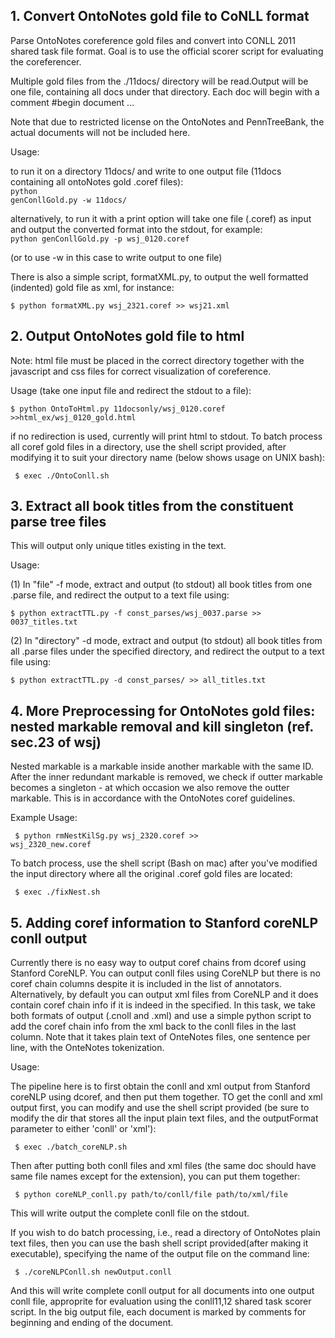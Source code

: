 <h2> 1. Convert OntoNotes gold file to CoNLL format</h2>
Parse OntoNotes coreference gold files and convert into CONLL 2011 shared task file format. Goal is to use the official scorer script for evaluating the coreferencer. 

Multiple gold files from the ./11docs/ directory will be read.Output will be one file, containing all docs under that directory. Each doc will begin with a comment #begin document ...

Note that due to restricted license on the OntoNotes and PennTreeBank, the actual documents will not be included here.

Usage:

to run it on a directory 11docs/ and write to one output file (11docs containing all ontoNotes gold .coref files): <br>
<code>python genConllGold.py -w 11docs/</code>

alternatively, to run it with a print option will take one file (.coref) as input and output the converted format into the stdout, for example:
<br><code>python genConllGold.py -p wsj_0120.coref</code>

(or to use -w in this case to write output to one file)

There is also a simple script, formatXML.py, to output the well formatted (indented) gold file as xml, for instance:

<code>$ python formatXML.py wsj_2321.coref >> wsj21.xml </code>

<h2> 2. Output OntoNotes gold file to html </h2>

Note: html file must be placed in the correct directory together with the javascript and css files for correct visualization of coreference.

Usage (take one input file and redirect the stdout to a file):

<code>$ python OntoToHtml.py 11docsonly/wsj_0120.coref >>html_ex/wsj_0120_gold.html</code>

if no redirection is used, currently will print html to stdout. To batch process all coref gold files in a directory, use the shell script provided, after modifying it to suit your directory name (below shows usage on UNIX bash):

<code> $ exec ./OntoConll.sh</code>


<h2> 3. Extract all book titles from the constituent parse tree files</h2>

This will output only unique titles existing in the text. 

Usage: 

(1) In "file" -f mode, extract and output (to stdout) all book titles from one .parse file, and redirect the output to a text file using:

<code>$ python extractTTL.py -f const_parses/wsj_0037.parse >> 0037_titles.txt</code>

(2) In "directory" -d mode, extract and output (to stdout) all book titles from all .parse files under the specified directory, and redirect the output to a text file using:

<code>$ python extractTTL.py -d const_parses/ >> all_titles.txt </code>

<h2> 4. More Preprocessing for OntoNotes gold files: nested markable removal and kill singleton (ref. sec.23 of wsj) </h2>

Nested markable is a markable inside another markable with the same ID. After the inner redundant markable is removed, we check if outter markable becomes a singleton - at which occasion we also remove the outter markable. This is in accordance with the OntoNotes coref guidelines. 

Example Usage:

<code> $ python rmNestKilSg.py wsj_2320.coref >> wsj_2320_new.coref </code>

To batch process, use the shell script (Bash on mac) after you've modified the input directory where all the original .coref gold files are located:

<code> $ exec ./fixNest.sh </code>


<h2> 5. Adding coref information to Stanford coreNLP conll output </h2>

Currently there is no easy way to output coref chains from dcoref using Stanford CoreNLP. You can output conll files using CoreNLP but there is no coref chain columns despite it is included in the list of annotators. Alternatively, by default you can output xml files from CoreNLP and it does contain coref chain info if it is indeed in the specified. In this task, we take both formats of output (.cnoll and .xml) and use a simple python script to add the coref chain info from the xml back to the conll files in the last column. Note that it takes plain text of OnteNotes files, one sentence per line, with the OnteNotes tokenization. 

Usage:

The pipeline here is to first obtain the conll and xml output from Stanford coreNLP using dcoref, and then put them together. TO get the conll and xml output first, you can modify and use the shell script provided (be sure to modify the dir that stores all the input plain text files, and the outputFormat parameter to either 'conll' or 'xml'):

<code> $ exec ./batch_coreNLP.sh </code>

Then after putting both conll files and xml files (the same doc should have same file names except for the extension), you can put them together:

<code> $ python coreNLP_conll.py path/to/conll/file path/to/xml/file </code>

This will write output the complete conll file on the stdout. 

If you wish to do batch processing, i.e., read a directory of OntoNotes plain text files, then you can use the bash shell script provided(after making it executable), specifying the name of the output file on the command line:

<code> $ ./coreNLPConll.sh newOutput.conll </code>

And this will write complete conll output for all documents into one output conll file, approprite for evaluation using the conll11,12 shared task scorer script. In the big output file, each document is marked by comments for beginning and ending of the document.

